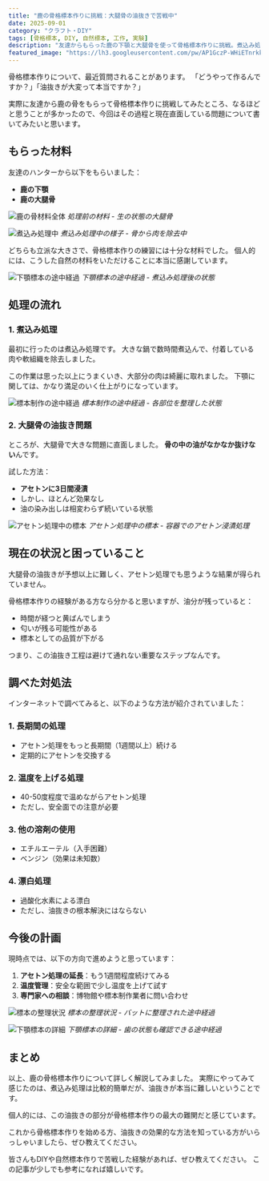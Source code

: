 ```yaml
---
title: "鹿の骨格標本作りに挑戦：大腿骨の油抜きで苦戦中"
date: 2025-09-01
category: "クラフト・DIY"
tags: [骨格標本, DIY, 自然標本, 工作, 実験]
description: "友達からもらった鹿の下顎と大腿骨を使って骨格標本作りに挑戦。煮込み処理は順調だったものの、大腿骨の油抜きでアセトンでも効果なし。解決方法を模索中"
featured_image: "https://lh3.googleusercontent.com/pw/AP1GczP-WHiETnrkkVje_dSX3wTRFq3vfEZltnB1Cqa0OdRV3GMkPVjFHypLuRLhBPyTpzFO6XCeY2M3S-SaW1IygDsX-O5gz02Ec9_RTF6jcVO4qTv7tjYqwVaR4CLRav6gFxKiOnLDQx-GInsOu_mXNQUHHA=s1000-no-gm?authuser=0"
---
```


骨格標本作りについて、最近質問されることがあります。
「どうやって作るんですか？」「油抜きが大変って本当ですか？」

実際に友達から鹿の骨をもらって骨格標本作りに挑戦してみたところ、なるほどと思うことが多かったので、今回はその過程と現在直面している問題について書いてみたいと思います。

## もらった材料

友達のハンターから以下をもらいました：

- **鹿の下顎**
- **鹿の大腿骨**

![鹿の骨材料全体](https://lh3.googleusercontent.com/pw/AP1GczNQq8kQhtiM66_sdusf6K8fyknguT9VT5K4wv4I1NXy1w6hJSUGy5VEaiy983ZF7ui4OryyvL9q51AzXESrWYHX88p5kqEwGKCQk2cioErx270Calfv=s1000-no-gm?authuser=0)
*処理前の材料 - 生の状態の大腿骨*

![煮込み処理中](https://lh3.googleusercontent.com/pw/AP1GczO9h06c_obRy7J_kPs_PmFublmQ2Ujj4G0sYlRwIJrOrMf4ZulF585cW4sFmNZPzxxnXSZmzORiF22BWZxjuMTQVMYeAyzrqRmu3YuKSbnYlCEjZoQL4jH5qG2cysa46ZiODPoDSdLvMrHI7vk0shgbVQ=s1000-no-gm?authuser=0)
*煮込み処理中の様子 - 骨から肉を除去中*

どちらも立派な大きさで、骨格標本作りの練習には十分な材料でした。
個人的には、こうした自然の材料をいただけることに本当に感謝しています。

![下顎標本の途中経過](https://lh3.googleusercontent.com/pw/AP1GczP-WHiETnrkkVje_dSX3wTRFq3vfEZltnB1Cqa0OdRV3GMkPVjFHypLuRLhBPyTpzFO6XCeY2M3S-SaW1IygDsX-O5gz02Ec9_RTF6jcVO4qTv7tjYqwVaR4CLRav6gFxKiOnLDQx-GInsOu_mXNQUHHA=s1000-no-gm?authuser=0)
*下顎標本の途中経過 - 煮込み処理後の状態*

## 処理の流れ

### 1. 煮込み処理

最初に行ったのは煮込み処理です。
大きな鍋で数時間煮込んで、付着している肉や軟組織を除去しました。

この作業は思った以上にうまくいき、大部分の肉は綺麗に取れました。
下顎に関しては、かなり満足のいく仕上がりになっています。

![標本制作の途中経過](https://lh3.googleusercontent.com/pw/AP1GczNNvi0VQTQeISZ3psIEeKFSqUC8MLjLs344coG41pChBRfLHP5LrTVtpxJDzSsBxPCP-h6bfn9jILXDjHCLzIYLPFuouyGsGvNFa-TqxcwNMYxo9-yzz7UurvmtPcRfyEQrW9K71ujA9HWK42gT9Gmg_g=s1000-no-gm?authuser=0)
*標本制作の途中経過 - 各部位を整理した状態*

### 2. 大腿骨の油抜き問題

ところが、大腿骨で大きな問題に直面しました。
**骨の中の油がなかなか抜けない**んです。

試した方法：
- **アセトンに3日間浸漬**
- しかし、ほとんど効果なし
- 油の染み出しは相変わらず続いている状態

![アセトン処理中の標本](https://lh3.googleusercontent.com/pw/AP1GczPLXaExUR1xYBHN1gN8LxS39ZioQHPpJQ8cWFClMslsn2bnYeUlVdS8_j-AbP7yTrc0P1IEGm0sOXxIOkwtSEVGf86hfI_o7JgmfmQL8c1k-EnxQjIKZKdOubM-7mTZl_3hqkNVSH8Yi4gUnokXYa-4ug=s1000-no-gm?authuser=0)
*アセトン処理中の標本 - 容器でのアセトン浸漬処理*

## 現在の状況と困っていること

大腿骨の油抜きが予想以上に難しく、アセトン処理でも思うような結果が得られていません。

骨格標本作りの経験がある方なら分かると思いますが、油分が残っていると：
- 時間が経つと黄ばんでしまう
- 匂いが残る可能性がある
- 標本としての品質が下がる

つまり、この油抜き工程は避けて通れない重要なステップなんです。

## 調べた対処法

インターネットで調べてみると、以下のような方法が紹介されていました：

### 1. 長期間の処理
- アセトン処理をもっと長期間（1週間以上）続ける
- 定期的にアセトンを交換する

### 2. 温度を上げる処理
- 40-50度程度で温めながらアセトン処理
- ただし、安全面での注意が必要

### 3. 他の溶剤の使用
- エチルエーテル（入手困難）
- ベンジン（効果は未知数）

### 4. 漂白処理
- 過酸化水素による漂白
- ただし、油抜きの根本解決にはならない

## 今後の計画

現時点では、以下の方向で進めようと思っています：

1. **アセトン処理の延長**：もう1週間程度続けてみる
2. **温度管理**：安全な範囲で少し温度を上げて試す
3. **専門家への相談**：博物館や標本制作業者に問い合わせ

![標本の整理状況](https://lh3.googleusercontent.com/pw/AP1GczPVE56AmPT2vPWGtnbdQRbFLziMI4l3quUU8Kyiirzh1weypeDLOaUayRz0B3Gk-sm769Yqds8Lz_jD-2-YXBGITtLJcUChY0zFrcZzLp6geA6_7PBPgBulvDuCvDDA3l0AVX5fJ_eJVmHL9UI2ZmLYuA=s1000-no-gm?authuser=0)
*標本の整理状況 - バットに整理された途中経過*

![下顎標本の詳細](https://lh3.googleusercontent.com/pw/AP1GczMVTDlZh68Pm3s2Wumz2oJgqiH_mRaN1DqNpfcYcZ1JoHaF5y3V3iESXf2P_ZWPyitd2b5ETYzTj0JQUn2GDfFZHukBJEHG_pcmsC4e9Gbn4f2EuP5RggC4pugBRhmnPocNuMYg0y5ndcuGXPcwIxGmBg=s1000-no-gm?authuser=0)
*下顎標本の詳細 - 歯の状態も確認できる途中経過*

## まとめ

以上、鹿の骨格標本作りについて詳しく解説してみました。
実際にやってみて感じたのは、煮込み処理は比較的簡単だが、油抜きが本当に難しいということです。

個人的には、この油抜きの部分が骨格標本作りの最大の難関だと感じています。

これから骨格標本作りを始める方、油抜きの効果的な方法を知っている方がいらっしゃいましたら、ぜひ教えてください。

皆さんもDIYや自然標本作りで苦戦した経験があれば、ぜひ教えてください。
この記事が少しでも参考になれば嬉しいです。